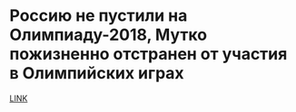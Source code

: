 # Россию не пустили на Олимпиаду-2018, Мутко пожизненно отстранен от участия в Олимпийских играх



[LINK](https://varlamov.ru/2687780.html)